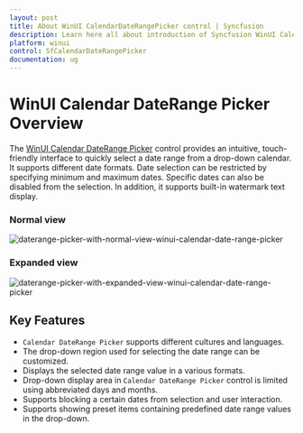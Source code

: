 ```yaml
---
layout: post
title: About WinUI CalendarDateRangePicker control | Syncfusion
description: Learn here all about introduction of Syncfusion WinUI Calendar DateRange Picker (SfCalendarDateRangePicker) control, its features, and more.
platform: winui
control: SfCalendarDateRangePicker
documentation: ug
---
```


# WinUI Calendar DateRange Picker Overview

The [WinUI Calendar DateRange Picker](https://www.syncfusion.com/winui-controls/calendar-daterangepicker) control provides an intuitive, touch-friendly interface to quickly select a date range from a drop-down calendar. It supports different date formats. Date selection can be restricted by specifying minimum and maximum dates. Specific dates can also be disabled from the selection. In addition, it supports built-in watermark text display.

### Normal view

![daterange-picker-with-normal-view-winui-calendar-date-range-picker](Images/getting-started/daterange-picker-with-normal-view-winui-calendar-date-range-picker.png)

### Expanded view

![daterange-picker-with-expanded-view-winui-calendar-date-range-picker](Images/getting-started/daterange-picker-with-expanded-view-winui-calendar-date-range-picker.png)

## Key Features

* `Calendar DateRange Picker` supports different cultures and languages.
* The drop-down region used for selecting the date range can be customized.
* Displays the selected date range value in a various formats.
* Drop-down display area in `Calendar DateRange Picker` control is limited using abbreviated days and months.
* Supports blocking a certain dates from selection and user interaction.
* Supports showing preset items containing predefined date range values in the drop-down.